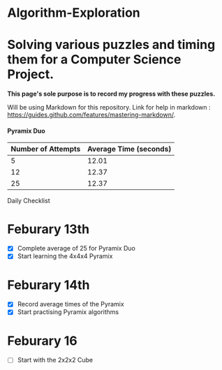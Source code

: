 # Algorithm-Exploration
# Solving various puzzles and timing them for a Computer Science Project.

**This page's sole purpose is to record my progress with these puzzles.**

Will be using Markdown for this repository. Link for help in markdown : https://guides.github.com/features/mastering-markdown/. 

<h4> Pyramix Duo </h4>

Number of Attempts | Average Time (seconds)
 -------------------|---------
5     |   12.01
12 | 12.37 
25 | 12.37

Daily Checklist 
# Feburary 13th 
- [X] Complete average of 25 for Pyramix Duo
- [X] Start learning the 4x4x4 Pyramix 

# Feburary 14th 
- [X] Record average times of the Pyramix 
- [X] Start practising Pyramix algorithms 

# Feburary 16 
- [ ] Start with the 2x2x2 Cube

